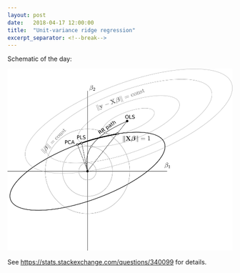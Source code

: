 ```yaml
---
layout: post
date:   2018-04-17 12:00:00
title:  "Unit-variance ridge regression"
excerpt_separator: <!--break-->
---
```


Schematic of the day:

![Unit-variance ridge regression](/img/constrainedRidge.png)

See <https://stats.stackexchange.com/questions/340099> for details. 
